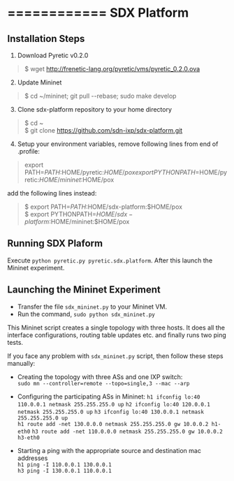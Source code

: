 ============
SDX Platform
============

Installation Steps
--------------

1) Download Pyretic v0.2.0
> $ wget http://frenetic-lang.org/pyretic/vms/pyretic_0.2.0.ova

2) Update Mininet
> $ cd ~/mininet; git pull --rebase; sudo make develop

3) Clone sdx-platform repository to your home directory 
> $ cd ~   
> $ git clone https://github.com/sdn-ixp/sdx-platform.git

4) Setup your environment variables,
remove following lines from end of .profile:
> export PATH=$PATH:$HOME/pyretic:$HOME/pox   
> export PYTHONPATH=$HOME/pyretic:$HOME/mininet:$HOME/pox

add the following lines instead:
> $ export PATH=$PATH:$HOME/sdx-platform:$HOME/pox   
> $ export PYTHONPATH=$HOME/sdx-platform:$HOME/mininet:$HOME/pox

Running SDX Plaform
--------------

Execute `python pyretic.py pyretic.sdx.platform`. After this launch the Mininet experiment.

Launching the Mininet Experiment  
------------------------  

* Transfer the file `sdx_mininet.py` to your Mininet VM.  
* Run the command, `sudo python sdx_mininet.py`     

This Mininet script creates a single topology with three hosts. It does all the interface configurations, routing table updates etc. and finally runs two ping tests.  

If you face any problem with `sdx_mininet.py` script, then follow these steps manually:  

* Creating the topology with three ASs and one IXP switch:  
`sudo mn --controller=remote --topo=single,3 --mac --arp`

* Configuring the participating ASs in Mininet: 
`h1 ifconfig lo:40 110.0.0.1 netmask 255.255.255.0 up` 
`h2 ifconfig lo:40 120.0.0.1 netmask 255.255.255.0 up` 
`h3 ifconfig lo:40 130.0.0.1 netmask 255.255.255.0 up`  
`h1 route add -net 130.0.0.0 netmask 255.255.255.0 gw 10.0.0.2 h1-eth0` 
`h3 route add -net 110.0.0.0 netmask 255.255.255.0 gw 10.0.0.2 h3-eth0`

* Starting a ping with the appropriate source and destination mac addresses  
`h1 ping -I 110.0.0.1 130.0.0.1`  
`h3 ping -I 130.0.0.1 110.0.0.1` 

